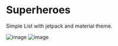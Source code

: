 # Superheroes
Simple List with jetpack and material theme.

![image](https://user-images.githubusercontent.com/74100292/208874442-b20a441f-3145-47d1-b428-b92a98f403ad.png)
![image](https://user-images.githubusercontent.com/74100292/208874502-1f8f005b-101a-4bc5-96ff-82720cef238e.png)

